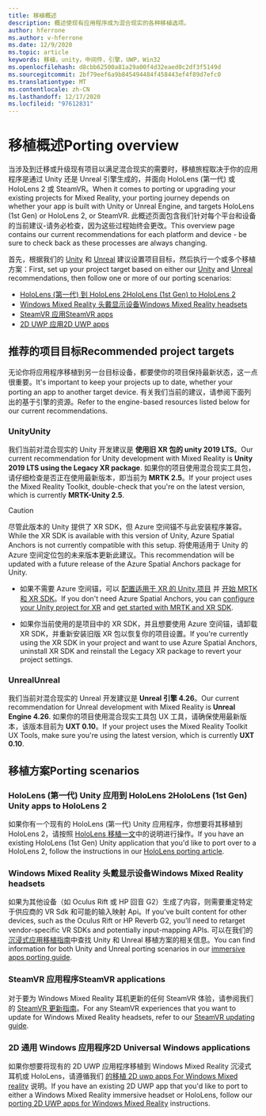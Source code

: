 ```yaml
---
title: 移植概述
description: 概述使现有应用程序成为混合现实的各种移植选项。
author: hferrone
ms.author: v-hferrone
ms.date: 12/9/2020
ms.topic: article
keywords: 移植，unity，中间件，引擎，UWP，Win32
ms.openlocfilehash: d8cbb62500a81a29a00f4d32eaed0c2df3f5149d
ms.sourcegitcommit: 2bf79eef6a9b845494484f458443ef4f89d7efc0
ms.translationtype: MT
ms.contentlocale: zh-CN
ms.lasthandoff: 12/17/2020
ms.locfileid: "97612831"
---
```

# <a name="porting-overview"></a><span data-ttu-id="75a8f-104">移植概述</span><span class="sxs-lookup"><span data-stu-id="75a8f-104">Porting overview</span></span>

<span data-ttu-id="75a8f-105">当涉及到迁移或升级现有项目以满足混合现实的需要时，移植旅程取决于你的应用程序是通过 Unity 还是 Unreal 引擎生成的，并面向 HoloLens (第一代) 或 HoloLens 2 或 SteamVR。</span><span class="sxs-lookup"><span data-stu-id="75a8f-105">When it comes to porting or upgrading your existing projects for Mixed Reality, your porting journey depends on whether your app is built with Unity or Unreal Engine, and targets HoloLens (1st Gen) or HoloLens 2, or SteamVR.</span></span> <span data-ttu-id="75a8f-106">此概述页面包含我们针对每个平台和设备的当前建议-请务必检查，因为这些过程始终会更改。</span><span class="sxs-lookup"><span data-stu-id="75a8f-106">This overview page contains our current recommendations for each platform and device - be sure to check back as these processes are always changing.</span></span>

<span data-ttu-id="75a8f-107">首先，根据我们的 [Unity](#unity) 和 [Unreal](#unreal) 建议设置项目目标，然后执行一个或多个移植方案：</span><span class="sxs-lookup"><span data-stu-id="75a8f-107">First, set up your project target based on either our [Unity](#unity) and [Unreal](#unreal) recommendations, then follow one or more of our porting scenarios:</span></span>

- [<span data-ttu-id="75a8f-108">HoloLens (第一代) 到 HoloLens 2</span><span class="sxs-lookup"><span data-stu-id="75a8f-108">HoloLens (1st Gen) to HoloLens 2</span></span>](#hololens-1st-gen-unity-apps-to-hololens-2)
- [<span data-ttu-id="75a8f-109">Windows Mixed Reality 头戴显示设备</span><span class="sxs-lookup"><span data-stu-id="75a8f-109">Windows Mixed Reality headsets</span></span>](#windows-mixed-reality-headsets)
- [<span data-ttu-id="75a8f-110">SteamVR 应用</span><span class="sxs-lookup"><span data-stu-id="75a8f-110">SteamVR apps</span></span>](#steamvr-applications)
- [<span data-ttu-id="75a8f-111">2D UWP 应用</span><span class="sxs-lookup"><span data-stu-id="75a8f-111">2D UWP apps</span></span>](#2d-universal-windows-applications)

## <a name="recommended-project-targets"></a><span data-ttu-id="75a8f-112">推荐的项目目标</span><span class="sxs-lookup"><span data-stu-id="75a8f-112">Recommended project targets</span></span>

<span data-ttu-id="75a8f-113">无论你将应用程序移植到另一台目标设备，都要使你的项目保持最新状态，这一点很重要。</span><span class="sxs-lookup"><span data-stu-id="75a8f-113">It's important to keep your projects up to date, whether your porting an app to another target device.</span></span> <span data-ttu-id="75a8f-114">有关我们当前的建议，请参阅下面列出的基于引擎的资源。</span><span class="sxs-lookup"><span data-stu-id="75a8f-114">Refer to the engine-based resources listed below for our current recommendations.</span></span>

### <a name="unity"></a><span data-ttu-id="75a8f-115">Unity</span><span class="sxs-lookup"><span data-stu-id="75a8f-115">Unity</span></span>

<span data-ttu-id="75a8f-116">我们当前对混合现实的 Unity 开发建议是 **使用旧 XR 包的 unity 2019 LTS**。</span><span class="sxs-lookup"><span data-stu-id="75a8f-116">Our current recommendation for Unity development with Mixed Reality is **Unity 2019 LTS using the Legacy XR package**.</span></span> <span data-ttu-id="75a8f-117">如果你的项目使用混合现实工具包，请仔细检查是否正在使用最新版本，即当前为 **MRTK 2.5**。</span><span class="sxs-lookup"><span data-stu-id="75a8f-117">If your project uses the Mixed Reality Toolkit, double-check that you're on the latest version, which is currently **MRTK-Unity 2.5**.</span></span>

> [!CAUTION]
> <span data-ttu-id="75a8f-118">尽管此版本的 Unity 提供了 XR SDK，但 Azure 空间锚不与此安装程序兼容。</span><span class="sxs-lookup"><span data-stu-id="75a8f-118">While the XR SDK is available with this version of Unity, Azure Spatial Anchors is not currently compatible with this setup.</span></span> <span data-ttu-id="75a8f-119">将使用适用于 Unity 的 Azure 空间定位包的未来版本更新此建议。</span><span class="sxs-lookup"><span data-stu-id="75a8f-119">This recommendation will be updated with a future release of the Azure Spatial Anchors package for Unity.</span></span> 
> 
> * <span data-ttu-id="75a8f-120">如果不需要 Azure 空间锚，可以 [配置适用于 XR 的 Unity 项目](https://docs.unity3d.com/Manual/configuring-project-for-xr.html) 并 [开始 MRTK 和 XR SDK](https://microsoft.github.io/MixedRealityToolkit-Unity/Documentation/GettingStartedWithMRTKAndXRSDK.html)。</span><span class="sxs-lookup"><span data-stu-id="75a8f-120">If you don't need Azure Spatial Anchors, you can [configure your Unity project for XR](https://docs.unity3d.com/Manual/configuring-project-for-xr.html) and [get started with MRTK and XR SDK](https://microsoft.github.io/MixedRealityToolkit-Unity/Documentation/GettingStartedWithMRTKAndXRSDK.html).</span></span>
> 
> * <span data-ttu-id="75a8f-121">如果你当前使用的是项目中的 XR SDK，并且想要使用 Azure 空间锚，请卸载 XR SDK，并重新安装旧版 XR 包以恢复你的项目设置。</span><span class="sxs-lookup"><span data-stu-id="75a8f-121">If you're currently using the XR SDK in your project and want to use Azure Spatial Anchors, uninstall XR SDK and reinstall the Legacy XR package to revert your project settings.</span></span>


### <a name="unreal"></a><span data-ttu-id="75a8f-122">Unreal</span><span class="sxs-lookup"><span data-stu-id="75a8f-122">Unreal</span></span> 

<span data-ttu-id="75a8f-123">我们当前对混合现实的 Unreal 开发建议是 **Unreal 引擎 4.26**。</span><span class="sxs-lookup"><span data-stu-id="75a8f-123">Our current recommendation for Unreal development with Mixed Reality is **Unreal Engine 4.26**.</span></span> <span data-ttu-id="75a8f-124">如果你的项目使用混合现实工具包 UX 工具，请确保使用最新版本，该版本目前为 **UXT 0.10**。</span><span class="sxs-lookup"><span data-stu-id="75a8f-124">If your project uses the Mixed Reality Toolkit UX Tools, make sure you're using the latest version, which is currently **UXT 0.10**.</span></span>

## <a name="porting-scenarios"></a><span data-ttu-id="75a8f-125">移植方案</span><span class="sxs-lookup"><span data-stu-id="75a8f-125">Porting scenarios</span></span>

### <a name="hololens-1st-gen-unity-apps-to-hololens-2"></a><span data-ttu-id="75a8f-126">HoloLens (第一代) Unity 应用到 HoloLens 2</span><span class="sxs-lookup"><span data-stu-id="75a8f-126">HoloLens (1st Gen) Unity apps to HoloLens 2</span></span>

<span data-ttu-id="75a8f-127">如果你有一个现有的 HoloLens (第一代) Unity 应用程序，你想要将其移植到 HoloLens 2，请按照 [HoloLens 移植一文](../unity/mrtk-porting-guide.md)中的说明进行操作。</span><span class="sxs-lookup"><span data-stu-id="75a8f-127">If you have an existing HoloLens (1st Gen) Unity application that you'd like to port over to a HoloLens 2, follow the instructions in our [HoloLens porting article](../unity/mrtk-porting-guide.md).</span></span>

### <a name="windows-mixed-reality-headsets"></a><span data-ttu-id="75a8f-128">Windows Mixed Reality 头戴显示设备</span><span class="sxs-lookup"><span data-stu-id="75a8f-128">Windows Mixed Reality headsets</span></span>

<span data-ttu-id="75a8f-129">如果为其他设备（如 Oculus Rift 或 HP 回音 G2）生成了内容，则需要重定特定于供应商的 VR Sdk 和可能的输入映射 Api。</span><span class="sxs-lookup"><span data-stu-id="75a8f-129">If you've built content for other devices, such as the Oculus Rift or HP Reverb G2, you'll need to retarget vendor-specific VR SDKs and potentially input-mapping APIs.</span></span> <span data-ttu-id="75a8f-130">可以在我们的 [沉浸式应用移植指南](porting-guides.md)中查找 Unity 和 Unreal 移植方案的相关信息。</span><span class="sxs-lookup"><span data-stu-id="75a8f-130">You can find information for both Unity and Unreal porting scenarios in our [immersive apps porting guide](porting-guides.md).</span></span>

### <a name="steamvr-applications"></a><span data-ttu-id="75a8f-131">SteamVR 应用程序</span><span class="sxs-lookup"><span data-stu-id="75a8f-131">SteamVR applications</span></span>

<span data-ttu-id="75a8f-132">对于要为 Windows Mixed Reality 耳机更新的任何 SteamVR 体验，请参阅我们的 [SteamVR 更新指南](updating-your-steamvr-application-for-windows-mixed-reality.md)。</span><span class="sxs-lookup"><span data-stu-id="75a8f-132">For any SteamVR experiences that you want to update for Windows Mixed Reality headsets, refer to our [SteamVR updating guide](updating-your-steamvr-application-for-windows-mixed-reality.md).</span></span>

### <a name="2d-universal-windows-applications"></a><span data-ttu-id="75a8f-133">2D 通用 Windows 应用程序</span><span class="sxs-lookup"><span data-stu-id="75a8f-133">2D Universal Windows applications</span></span>

<span data-ttu-id="75a8f-134">如果你想要将现有的 2D UWP 应用程序移植到 Windows Mixed Reality 沉浸式耳机或 HoloLens，请遵循我们 [的移植 2D uwp apps For Windows Mixed reality](building-2d-apps.md) 说明。</span><span class="sxs-lookup"><span data-stu-id="75a8f-134">If you have an existing 2D UWP app that you'd like to port to either a Windows Mixed Reality immersive headset or HoloLens, follow our [porting 2D UWP apps for Windows Mixed Reality](building-2d-apps.md) instructions.</span></span>

